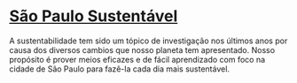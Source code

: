 # [São Paulo Sustentável](https://alfredosh.github.io/Website/)

A sustentabilidade tem sido um tópico de investigação nos últimos anos por causa dos diversos cambios que nosso planeta tem apresentado. Nosso propósito é prover meios eficazes e de fácil aprendizado com foco na cidade de São Paulo para fazê-la cada dia mais sustentável.

